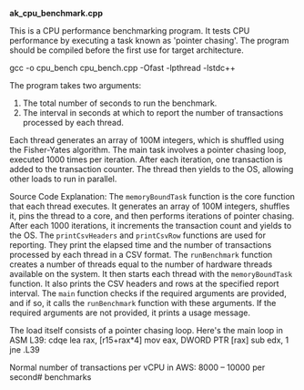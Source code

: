 **ak_cpu_benchmark.cpp**

This is a CPU performance benchmarking program. It tests CPU performance by executing a task known as 'pointer chasing'. The program should be compiled before the first use for target architecture. 

gcc -o cpu_bench cpu_bench.cpp -Ofast -lpthread -lstdc++

The program takes two arguments: 
1. The total number of seconds to run the benchmark.
2. The interval in seconds at which to report the number of transactions processed by each thread.

Each thread generates an array of 100M integers, which is shuffled using the Fisher-Yates algorithm. The main task involves a pointer chasing loop, executed 1000 times per iteration. After each iteration, one transaction is added to the transaction counter. The thread then yields to the OS, allowing other loads to run in parallel.

Source Code Explanation:
The `memoryBoundTask` function is the core function that each thread executes. It generates an array of 100M integers, shuffles it, pins the thread to a core, and then performs iterations of pointer chasing. After each 1000 iterations, it increments the transaction count and yields to the OS.
The `printCsvHeaders` and `printCsvRow` functions are used for reporting. They print the elapsed time and the number of transactions processed by each thread in a CSV format.
The `runBenchmark` function creates a number of threads equal to the number of hardware threads available on the system. It then starts each thread with the `memoryBoundTask` function. It also prints the CSV headers and rows at the specified report interval.
The `main` function checks if the required arguments are provided, and if so, it calls the `runBenchmark` function with these arguments. If the required arguments are not provided, it prints a usage message.

The load itself consists of a pointer chasing loop. Here's the main loop in ASM
L39:
        cdqe
        lea     rax, [r15+rax*4]
        mov     eax, DWORD PTR [rax]
        sub     edx, 1
        jne     .L39

Normal number of transactions per vCPU in AWS: 8000 – 10000 per second# benchmarks

